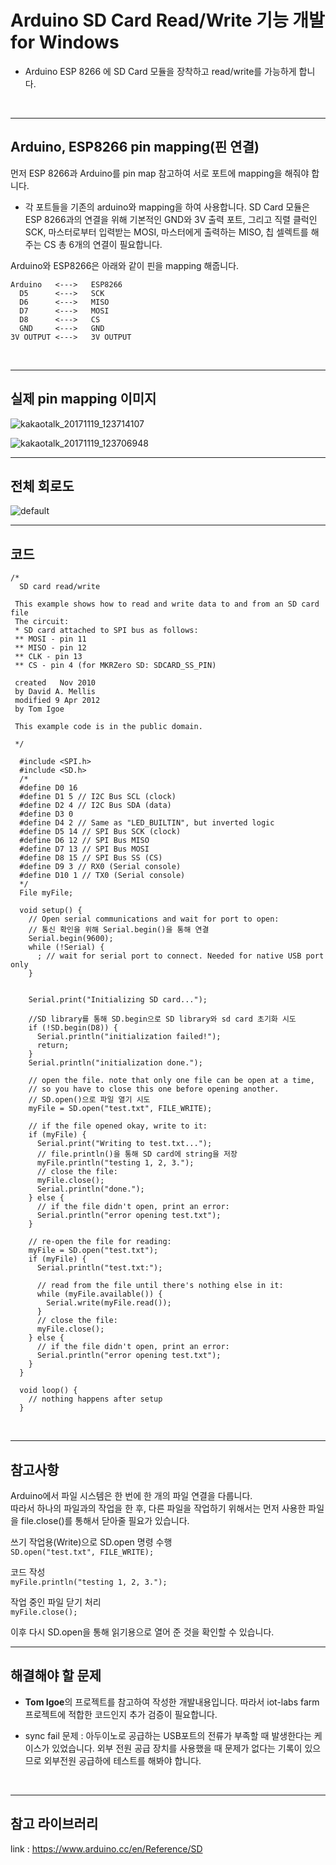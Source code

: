 # Arduino SD Card Read/Write 기능 개발 for Windows

-  Arduino ESP 8266 에 SD Card 모듈을 장착하고 read/write를 가능하게 합니다.
<br>

---
## Arduino, ESP8266 pin mapping(핀 연결)

먼저 ESP 8266과 Arduino를 pin map 참고하여 서로 포트에 mapping을 해줘야 합니다.

- 각 포트들을 기존의 arduino와 mapping을 하여 사용합니다. SD Card 모듈은 ESP 8266과의 연결을 위해 기본적인 GND와 3V 출력 포트, 그리고 직렬 클럭인 SCK, 마스터로부터 입력받는 MOSI, 마스터에게 출력하는 MISO, 칩 셀렉트를 해주는 CS 총 6개의 연결이 필요합니다.

Arduino와 ESP8266은 아래와 같이 핀을 mapping 해줍니다.
```
Arduino   <--->   ESP8266
  D5      <--->   SCK
  D6      <--->   MISO
  D7      <--->   MOSI
  D8      <--->   CS
  GND     <--->   GND
3V OUTPUT <--->   3V OUTPUT
```
<br>

---
## 실제 pin mapping 이미지

 ![kakaotalk_20171119_123714107](https://user-images.githubusercontent.com/15361210/32987190-84c2696c-cd27-11e7-9365-7abb0119fe59.jpg)

![kakaotalk_20171119_123706948](https://user-images.githubusercontent.com/15361210/32987191-84eedf10-cd27-11e7-9b4d-c76ae3884670.jpg)
<br>

---
## 전체 회로도

![default](https://user-images.githubusercontent.com/15361210/32987201-e2354254-cd27-11e7-94af-d077178c8adc.png)
<br>

---
## 코드

```
/*
  SD card read/write

 This example shows how to read and write data to and from an SD card file
 The circuit:
 * SD card attached to SPI bus as follows:
 ** MOSI - pin 11
 ** MISO - pin 12
 ** CLK - pin 13
 ** CS - pin 4 (for MKRZero SD: SDCARD_SS_PIN)

 created   Nov 2010
 by David A. Mellis
 modified 9 Apr 2012
 by Tom Igoe

 This example code is in the public domain.

 */

  #include <SPI.h>
  #include <SD.h>
  /*
  #define D0 16
  #define D1 5 // I2C Bus SCL (clock)
  #define D2 4 // I2C Bus SDA (data)
  #define D3 0
  #define D4 2 // Same as "LED_BUILTIN", but inverted logic
  #define D5 14 // SPI Bus SCK (clock)
  #define D6 12 // SPI Bus MISO
  #define D7 13 // SPI Bus MOSI
  #define D8 15 // SPI Bus SS (CS)
  #define D9 3 // RX0 (Serial console)
  #define D10 1 // TX0 (Serial console)
  */
  File myFile;

  void setup() {
    // Open serial communications and wait for port to open:
    // 통신 확인을 위해 Serial.begin()을 통해 연결
    Serial.begin(9600);
    while (!Serial) {
      ; // wait for serial port to connect. Needed for native USB port only
    }


    Serial.print("Initializing SD card...");

    //SD library를 통해 SD.begin으로 SD library와 sd card 초기화 시도
    if (!SD.begin(D8)) {
      Serial.println("initialization failed!");
      return;
    }
    Serial.println("initialization done.");

    // open the file. note that only one file can be open at a time,
    // so you have to close this one before opening another.
    // SD.open()으로 파일 열기 시도
    myFile = SD.open("test.txt", FILE_WRITE);

    // if the file opened okay, write to it:
    if (myFile) {
      Serial.print("Writing to test.txt...");
      // file.println()을 통해 SD card에 string을 저장
      myFile.println("testing 1, 2, 3.");
      // close the file:
      myFile.close();
      Serial.println("done.");
    } else {
      // if the file didn't open, print an error:
      Serial.println("error opening test.txt");
    }

    // re-open the file for reading:
    myFile = SD.open("test.txt");
    if (myFile) {
      Serial.println("test.txt:");

      // read from the file until there's nothing else in it:
      while (myFile.available()) {
        Serial.write(myFile.read());
      }
      // close the file:
      myFile.close();
    } else {
      // if the file didn't open, print an error:
      Serial.println("error opening test.txt");
    }
  }

  void loop() {
    // nothing happens after setup
  }
```
<br>

---
## 참고사항
Arduino에서 파일 시스템은 한 번에 한 개의 파일 연결을 다룹니다. <br>
따라서 하나의 파일과의 작업을 한 후, 다른 파일을 작업하기 위해서는 먼저 사용한 파일을 file.close()를 통해서 닫아줄 필요가 있습니다.

쓰기 작업용(Write)으로 SD.open 명령 수행<br>
`SD.open("test.txt", FILE_WRITE);`

코드 작성<br>
`myFile.println("testing 1, 2, 3.");`

작업 중인 파일 닫기 처리<br>
`myFile.close();`

이후 다시 SD.open을 통해 읽기용으로 열어 준 것을 확인할 수 있습니다.
<br>

---
## 해결해야 할 문제
- **Tom Igoe**의 프로젝트를 참고하여 작성한 개발내용입니다. 따라서 iot-labs farm 프로젝트에 적합한 코드인지 추가 검증이 필요합니다.

- sync fail 문제 : 아두이노로 공급하는 USB포트의 전류가 부족할 때 발생한다는 케이스가 있었습니다. 외부 전원 공급 장치를 사용했을 때 문제가 없다는 기록이 있으므로 외부전원 공급하에 테스트를 해봐야 합니다.

<br>

---
## 참고 라이브러리
link : https://www.arduino.cc/en/Reference/SD
